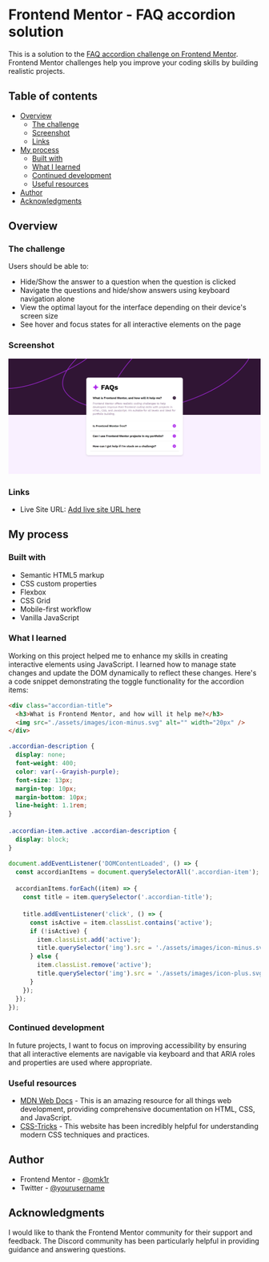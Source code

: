 # Frontend Mentor - FAQ accordion solution

This is a solution to the [FAQ accordion challenge on Frontend Mentor](https://www.frontendmentor.io/challenges/faq-accordion-wyfFdeBwBz). Frontend Mentor challenges help you improve your coding skills by building realistic projects.

## Table of contents

- [Overview](#overview)
  - [The challenge](#the-challenge)
  - [Screenshot](#screenshot)
  - [Links](#links)
- [My process](#my-process)
  - [Built with](#built-with)
  - [What I learned](#what-i-learned)
  - [Continued development](#continued-development)
  - [Useful resources](#useful-resources)
- [Author](#author)
- [Acknowledgments](#acknowledgments)

## Overview

### The challenge

Users should be able to:

- Hide/Show the answer to a question when the question is clicked
- Navigate the questions and hide/show answers using keyboard navigation alone
- View the optimal layout for the interface depending on their device's screen size
- See hover and focus states for all interactive elements on the page

### Screenshot

![Screenshot](./screenshot.png)

### Links

- Live Site URL: [Add live site URL here](https://your-live-site-url.com)

## My process

### Built with

- Semantic HTML5 markup
- CSS custom properties
- Flexbox
- CSS Grid
- Mobile-first workflow
- Vanilla JavaScript

### What I learned

Working on this project helped me to enhance my skills in creating interactive elements using JavaScript. I learned how to manage state changes and update the DOM dynamically to reflect these changes. Here's a code snippet demonstrating the toggle functionality for the accordion items:

```html
<div class="accordian-title">
  <h3>What is Frontend Mentor, and how will it help me?</h3>
  <img src="./assets/images/icon-minus.svg" alt="" width="20px" />
</div>
```

```css
.accordian-description {
  display: none;
  font-weight: 400;
  color: var(--Grayish-purple);
  font-size: 13px;
  margin-top: 10px;
  margin-bottom: 10px;
  line-height: 1.1rem;
}

.accordian-item.active .accordian-description {
  display: block;
}
```

```js
document.addEventListener('DOMContentLoaded', () => {
  const accordianItems = document.querySelectorAll('.accordian-item');

  accordianItems.forEach((item) => {
    const title = item.querySelector('.accordian-title');

    title.addEventListener('click', () => {
      const isActive = item.classList.contains('active');
      if (!isActive) {
        item.classList.add('active');
        title.querySelector('img').src = './assets/images/icon-minus.svg';
      } else {
        item.classList.remove('active');
        title.querySelector('img').src = './assets/images/icon-plus.svg';
      }
    });
  });
});
```

### Continued development

In future projects, I want to focus on improving accessibility by ensuring that all interactive elements are navigable via keyboard and that ARIA roles and properties are used where appropriate.

### Useful resources

- [MDN Web Docs](https://developer.mozilla.org/) - This is an amazing resource for all things web development, providing comprehensive documentation on HTML, CSS, and JavaScript.
- [CSS-Tricks](https://css-tricks.com/) - This website has been incredibly helpful for understanding modern CSS techniques and practices.

## Author

- Frontend Mentor - [@omk1r](https://www.frontendmentor.io/profile/omk1r)
- Twitter - [@yourusername](https://www.twitter.com/omk1rJ)

## Acknowledgments

I would like to thank the Frontend Mentor community for their support and feedback. The Discord community has been particularly helpful in providing guidance and answering questions.
